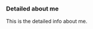 ### Detailed about me

<!--
    Multi line comment
-->

This is the detailed info about me.

<!-- single line comment -->
